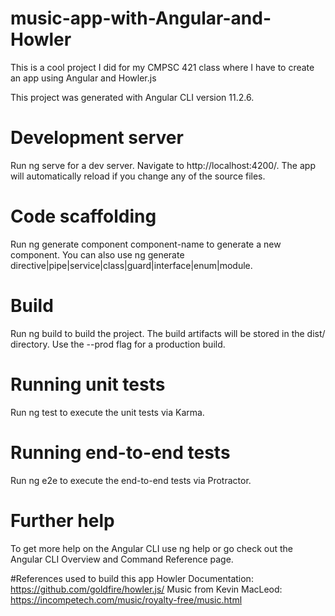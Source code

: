 # music-app-with-Angular-and-Howler
This is a cool project I did for my CMPSC 421 class where I have to create an app using Angular and Howler.js

This project was generated with Angular CLI version 11.2.6.

# Development server
Run ng serve for a dev server. Navigate to http://localhost:4200/. The app will automatically reload if you change any of the source files.

# Code scaffolding
Run ng generate component component-name to generate a new component. You can also use ng generate directive|pipe|service|class|guard|interface|enum|module.

# Build
Run ng build to build the project. The build artifacts will be stored in the dist/ directory. Use the --prod flag for a production build.

# Running unit tests
Run ng test to execute the unit tests via Karma.

# Running end-to-end tests
Run ng e2e to execute the end-to-end tests via Protractor.

# Further help
To get more help on the Angular CLI use ng help or go check out the Angular CLI Overview and Command Reference page.

#References used to build this app
Howler Documentation: https://github.com/goldfire/howler.js/
Music from Kevin MacLeod: https://incompetech.com/music/royalty-free/music.html
